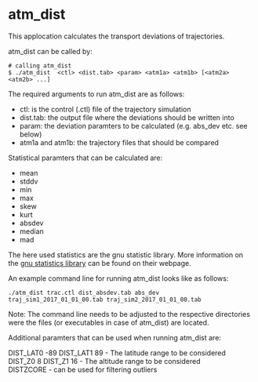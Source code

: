 # atm_dist

This applocation calculates the transport deviations of trajectories.

atm_dist can be called by:
```
# calling atm_dist
$ ./atm_dist  <ctl> <dist.tab> <param> <atm1a> <atm1b> [<atm2a> <atm2b> ...]
```
The required arguments to run atm_dist are as follows:
* ctl: is the control (.ctl) file of the trajectory simulation  
* dist.tab: the output file where the deviations should be written into  
* param: the deviation paramters to be calculated (e.g. abs_dev etc. see below)
* atm1a and atm1b: the trajectory files that should be compared

Statistical paramters that can be calculated are:

* mean
* stddv
* min
* max
* skew
* kurt
* absdev
* median
* mad

The here used statistics are the gnu statistic library. More information on the [gnu statistics library](https://www.gnu.org/software/gsl/doc/html/statistics.html) can be found on their webpage. 

An example command line for running atm_dist looks like as follows:

```
./atm_dist trac.ctl dist_absdev.tab abs_dev traj_sim1_2017_01_01_00.tab traj_sim2_2017_01_01_00.tab
```

Note: The command line needs to be adjusted to the respective directories were the files (or executables in case of atm_dist) are located. 

Additional paramters that can be used when running atm_dist are:

DIST_LAT0 -89 DIST_LAT1 89  - The latitude range to be considered    
DIST_Z0 8 DIST_Z1 16 - The altitude range to be considered   
DISTZCORE - can be used for filtering outliers  
